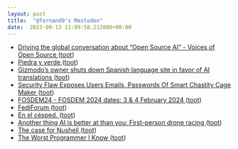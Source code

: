 ```yaml
---
layout: post
title:  "@fernand0's Mastodon"
date:  2023-09-13 11:09:58.212000+00:00
---
```

*  [Driving the global conversation about “Open Source AI” - Voices of Open Source ](https://blog.opensource.org/driving-the-global-conversation-about-open-source-ai) ([toot](https://mastodon.social/@fernand0/111057528305113813))
*  [Piedra y verde ](https://www.flickr.com/photos/fernand0/53158968665) ([toot](https://mastodon.social/@fernand0/111057357596209819))
*  [Gizmodo’s owner shuts down Spanish language site in favor of AI translations ](https://www.theverge.com/2023/9/1/23856029/gizmodo-shuts-down-spanish-language-site-ai-translation) ([toot](https://mastodon.social/@fernand0/111057300662430813))
*  [Security Flaw Exposes Users Emails, Passwords Of Smart Chastity Cage Maker ](https://zeenews.india.com/technology/security-flaw-exposes-users-emails-passwords-of-smart-chastity-cage-maker-2657242.htm) ([toot](https://mastodon.social/@fernand0/111057136281067973))
*  [FOSDEM24 - FOSDEM 2024 dates: 3 & 4 February 2024 ](https://fosdem.org/2024/news/2023-09-02-fosdem-2024-dates) ([toot](https://mastodon.social/@fernand0/111056879324403474))
*  [FediForum ](https://fediforum.org) ([toot](https://mastodon.social/@fernand0/111056631790238300))
*  [En el césped. ](https://avecesunafoto.wordpress.com/2023/09/12/en-el-cesped) ([toot](https://mastodon.social/@fernand0/111053418766723139))
*  [Another thing AI is better at than you: First-person drone racing ](https://www.theregister.com/2023/08/31/ai_drone_racing) ([toot](https://mastodon.social/@fernand0/111053271565451147))
*  [The case for Nushell ](https://www.jntrnr.com/case-for-nushell) ([toot](https://mastodon.social/@fernand0/111053087101864389))
*  [The Worst Programmer I Know ](https://dannorth.net/2023/09/02/the-worst-programmer) ([toot](https://mastodon.social/@fernand0/111052819087780811))
